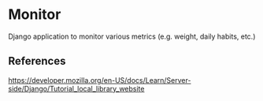 # Monitor
Django application to monitor various metrics (e.g. weight, daily habits, etc.)

## References
https://developer.mozilla.org/en-US/docs/Learn/Server-side/Django/Tutorial_local_library_website
